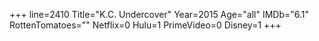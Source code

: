 +++
line=2410
Title="K.C. Undercover"
Year=2015
Age="all"
IMDb="6.1"
RottenTomatoes=""
Netflix=0
Hulu=1
PrimeVideo=0
Disney=1
+++

